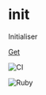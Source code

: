# init
Initialiser

<a href="/" download="init.sh">Get</a>


![CI](https://github.com/morganism/init/workflows/CI/badge.svg)

![Ruby](https://github.com/morganism/init/workflows/Ruby/badge.svg)
